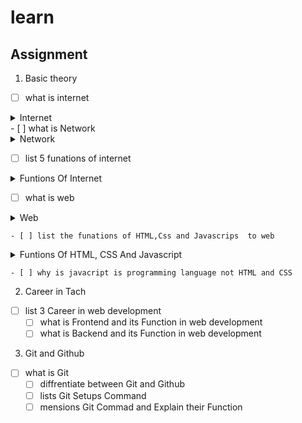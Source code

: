 # learn

## Assignment

1. Basic theory

- [ ] what is internet

<details>
    <summary>Internet</summary>
    <div>
      <div>
      Internet is a place that connects computers around the world
      </div>
    </div>
</details>
- [ ] what is Network


<details>
    <summary>Network</summary>
    <div>
      <div>
      Network is the collection of computers connected to share resources
      </div>
    </div>
</details>

  - [ ] list 5 funations of internet

<details>
    <summary>Funtions Of Internet</summary>
    <div>
      <div>
      1. Intranetwork (local connection)
      2. Communication
      3. Share information
      4. Entertainment
      5. commerce/business
      </div>
    </div>
</details>

- [ ] what is web

<details>
    <summary>Web</summary>
    <div>
      <div>
      Web is a place where webpages interconnected for user accessible via the internet
      </div>
    </div>
</details>

    - [ ] list the funations of HTML,Css and Javascrips  to web 

<details>
    <summary> Funtions Of HTML, CSS And Javascript</summary>
    <div>
      <div>
      HTML- To present or create pages and format document on the web
      Css- For stylish and decoration of HTML texts
      Javascript- Used as programming language 
      </div>
    </div>
</details>

    - [ ] why is javacript is programming language not HTML and CSS


2. Career in Tach

- [ ] list 3 Career in web development
    - [ ] what is Frontend and its Function in web development
    - [ ] what is Backend and its Function in web development

3. Git and Github

- [ ] what is Git 
    - [ ] diffrentiate between Git and Github
    - [ ] lists Git Setups Command
    - [ ] mensions Git Commad and Explain their Function 
